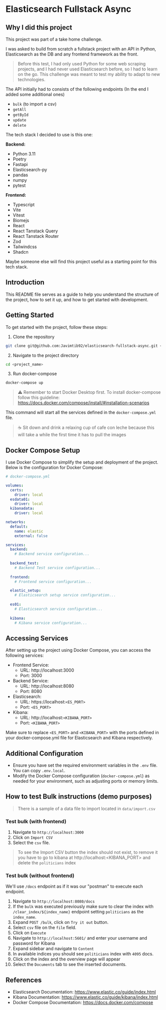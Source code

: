 # Elasticsearch Fullstack Async

## Why I did this project

This project was part of a take home challenge.

I was asked to build from scratch a fullstack project with an API in Python, Elasticsearch as the DB and any frontend framework as the front.

> Before this test, I had only used Python for some web scraping projects, and I had never used Elasticsearch before, so I had to learn on the go. This challenge was meant to test my ability to adapt to new technologies.


The API initially had to consists of the following endpoints (In the end I added some additional ones)

- `bulk` (to import a csv)
- `getAll`
- `getById`
- `update`
- `delete`

The tech stack I decided to use is this one:

**Backend:**
- Python 3.11
- Poetry
- Fastapi
- Elasticsearch-py
- pandas
- numpy
- pytest

**Frontend:**
- Typescript
- Vite
- Vitest
- Biomejs
- React
- React Tanstack Query
- React Tanstack Router
- Zod
- Tailwindcss
- Shadcn

Maybe someone else will find this project useful as a starting point for this tech stack.

## Introduction 
This README file serves as a guide to help you understand the structure of the project, how to set it up, and how to get started with development.

## Getting Started

To get started with the project, follow these steps:

1. Clone the repository

```bash
git clone git@github.com:Javimtib92/elasticsearch-fullstack-async.git <project_name>
```

2. Navigate to the project directory

```bash
cd <project_name>
```

3. Run docker-compose

```bash
docker-compose up
```

> ⚠️ Remember to start Docker Desktop first. To install docker-compose follow this guideline: https://docs.docker.com/compose/install/#installation-scenarios

This command will start all the services defined in the `docker-compose.yml` file.

> ☕ Sit down and drink a relaxing cup of cafe con leche because this will take a while the first time it has to pull the images

## Docker Compose Setup

I use Docker Compose to simplify the setup and deployment of the project. Below is the configuration for Docker Compose:

```yml
# docker-compose.yml

volumes:
  certs:
    driver: local
  esdata01:
    driver: local
  kibanadata:
    driver: local

networks:
  default:
    name: elastic
    external: false

services:
  backend:
    # Backend service configuration...
    
  backend_test:
    # Backend Test service configuration...
    
  frontend:
    # Frontend service configuration...

  elastic_setup:
    # Elasticsearch setup service configuration...
    
  es01:
    # Elasticsearch service configuration...
    
  kibana:
    # Kibana service configuration...
```

## Accessing Services

After setting up the project using Docker Compose, you can access the following services:

- Frontend Service:
  - URL: http://localhost:3000
  - Port: 3000
- Backend Service:
  - URL: http://localhost:8080
  - Port: 8080
- Elasticsearch:
  - URL: https://localhost:`<ES_PORT>`
  - Port: `<ES_PORT>`
- Kibana:
  - URL: http://localhost:`<KIBANA_PORT>`
  - Port: `<KIBANA_PORT>`

Make sure to replace `<ES_PORT>` and `<KIBANA_PORT>` with the ports defined in your docker-compose.yml file for Elasticsearch and Kibana respectively.

## Additional Configuration

- Ensure you have set the required environment variables in the `.env` file. You can copy `.env.local`.
- Modify the Docker Compose configuration (`docker-compose.yml`) as needed for your environment, such as adjusting ports or memory limits.

## How to test Bulk instructions (demo purposes)

> There is a sample of a data file to import located in `data/import.csv`


### Test bulk (with frontend)

1. Navigate to `http://localhost:3000`
2. Click on `Import CSV`
3. Select the `csv` file.

> To see the Import CSV button the index should not exist, to remove it you have to go to kibana at http://localhost:<KIBANA_PORT> and delete the `politicians` index

### Test bulk (without frontend)

We'll use `/docs` endpoint as if it was our "postman" to execute each endpoint.

1. Navigate to `http://localhost:8080/docs`
2. If the `bulk` was executed previously make sure to clear the index with `/clear_index/${index_name}` endpoint setting `politicians` as the `index_name`.
3. Expand `POST /bulk`, click on `Try it out` button.
4. Select `csv` file on the `file` field.
5. Click on `Execute`
6. Navigate to `http://localhost:5601/` and enter your username and password for Kibana
7. Expand sidebar and navigate to `Content`
8. In available indices you should see `politicians` index with `4095` docs.
9. Click on the index and the overview page will appear
10. Select the `Documents` tab to see the inserted documents.

## References

- Elasticsearch Documentation: https://www.elastic.co/guide/index.html
- Kibana Documentation: https://www.elastic.co/guide/kibana/index.html
- Docker Compose Documentation: https://docs.docker.com/compose
